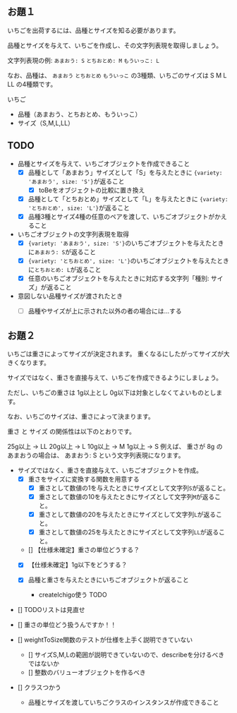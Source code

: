 ## お題１

いちごを出荷するには、品種とサイズを知る必要があります。

品種とサイズを与えて、いちごを作成し、その文字列表現を取得しましょう。

文字列表現の例: `あまおう: S` `とちおとめ: M` `もういっこ: L`

なお、品種は、 `あまおう` `とちおとめ` `もういっこ` の3種類、いちごのサイズは S M L LL の4種類です。

いちご
+ 品種（あまおう、とちおとめ、もういっこ）
+ サイズ（S,M,L,LL）

## TODO

+ 品種とサイズを与えて、いちごオブジェクトを作成できること  
  - [x] 品種として「あまおう」サイズとして「S」を与えたときに `{variety: 'あまおう', size: 'S'}`が返ること
    - [x] toBeをオブジェクトの比較に置き換え
  - [x] 品種として「とちおとめ」サイズとして「L」を与えたときに `{variety: 'とちおとめ', size: 'L'}`が返ること
  - [x] 品種3種とサイズ4種の任意のペアを渡して、いちごオブジェクトがかえること

+ いちごオブジェクトの文字列表現を取得
  - [x] `{variety: 'あまおう', size: 'S'}`のいちごオブジェクトを与えたときに`あまおう: S`が返ること
  - [x] `{variety: 'とちおとめ', size: 'L'}`のいちごオブジェクトを与えたときに`とちおとめ: L`が返ること
  - [x] 任意のいちごオブジェクトを与えたときに対応する文字列「種別: サイズ」が返ること

+ 意図しない品種サイズが渡されたとき
  - [ ] 品種やサイズが上に示された以外の者の場合には...する


## お題２
いちごは重さによってサイズが決定されます。
重くなるにしたがってサイズが大きくなります。

サイズではなく、重さを直接与えて、いちごを作成できるようにしましょう。

ただし、いちごの重さは 1g以上とし 0g以下は対象としなくてよいものとします。

なお、いちごのサイズは、重さによって決まります。

重さ と サイズ の関係性は以下のとおりです。

25g以上 → LL
20g以上 → L
10g以上 → M
1g以上 → S
例えば、 重さが 8g の あまおうの場合は、 あまおう: S という文字列表現になります。

+ サイズではなく、重さを直接与えて、いちごオブジェクトを作成。
  - [x] 重さをサイズに変換する関数を用意する
    - [x] 重さとして数値の1を与えたときにサイズとして文字列`S`が返ること。
    - [x] 重さとして数値の10を与えたときにサイズとして文字列`M`が返ること。
    - [x] 重さとして数値の20を与えたときにサイズとして文字列`L`が返ること。
    - [x] 重さとして数値の25を与えたときにサイズとして文字列`LL`が返ること。
  - [] 【仕様未確定】重さの単位どうする？
  - [x] 【仕様未確定】1g以下をどうする？
    
  - [x] 品種と重さを与えたときにいちごオブジェクトが返ること
    - createIchigo使う
  TODO
- [] TODOリストは見直せ
- [] 重さの単位どう扱うんですか！！
- [] weightToSize関数のテストが仕様を上手く説明できていない
  - [] サイズS,M,Lの範囲が説明できていないので、describeを分けるべきではないか
  - [] 整数のバリューオブジェクトを作るべき

- [] クラスつかう
  -  品種とサイズを渡していちごクラスのインスタンスが作成できること


